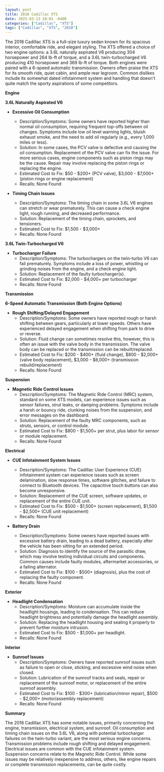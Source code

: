 ```yaml
---
layout: post
title: 2018 Cadillac XTS
date: 2025-03-13 10:01 -0400
categories: ["Cadillac", "XTS"]
tags: ["Cadillac", "XTS", "2018"]
---
```

The 2018 Cadillac XTS is a full-size luxury sedan known for its spacious interior, comfortable ride, and elegant styling. The XTS offered a choice of two engine options: a 3.6L naturally aspirated V6 producing 304 horsepower and 264 lb-ft of torque, and a 3.6L twin-turbocharged V6 producing 410 horsepower and 369 lb-ft of torque. Both engines were paired with a 6-speed automatic transmission. Owners often praise the XTS for its smooth ride, quiet cabin, and ample rear legroom. Common dislikes include its somewhat dated infotainment system and handling that doesn't quite match the sporty aspirations of some competitors.

**Engine**

**3.6L Naturally Aspirated V6**

*   **Excessive Oil Consumption**
    *   Description/Symptoms: Some owners have reported higher than normal oil consumption, requiring frequent top-offs between oil changes. Symptoms include low oil level warning lights, bluish exhaust smoke, and the need to add oil regularly (e.g., every 1,000 miles or less).
    *   Solution: In some cases, the PCV valve is defective and causing the oil consumption. Replacement of the PCV valve can fix the issue. For more serious cases, engine components such as piston rings may be the cause. Repair may involve replacing the piston rings or replacing the engine.
    *   Estimated Cost to Fix: $50 - $200+ (PCV valve), $3,000 - $7,000+ (piston rings or engine replacement)
    *   Recalls: None Found

*   **Timing Chain Issues**
    *   Description/Symptoms: The timing chain in some 3.6L V6 engines can stretch or wear prematurely. This can cause a check engine light, rough running, and decreased performance.
    *   Solution: Replacement of the timing chain, sprockets, and tensioners.
    *   Estimated Cost to Fix: $1,500 - $3,000+
    *   Recalls: None Found

**3.6L Twin-Turbocharged V6**

*   **Turbocharger Failure**
    *   Description/Symptoms: The turbochargers on the twin-turbo V6 can fail prematurely. Symptoms include a loss of power, whistling or grinding noises from the engine, and a check engine light.
    *   Solution: Replacement of the faulty turbocharger(s).
    *   Estimated Cost to Fix: $2,000 - $4,000+ per turbocharger
    *   Recalls: None Found

**Transmission**

**6-Speed Automatic Transmission (Both Engine Options)**

*   **Rough Shifting/Delayed Engagement**
    *   Description/Symptoms: Some owners have reported rough or harsh shifting between gears, particularly at lower speeds. Others have experienced delayed engagement when shifting from park to drive or reverse.
    *   Solution: Fluid change can sometimes resolve this, however, this is often an issue with the valve body in the transmission. The valve body can be replaced or the transmission can be rebuilt/replaced.
    *   Estimated Cost to Fix: $200 - $400+ (fluid change), $800 - $2,000+ (valve body replacement), $3,000 - $6,000+ (transmission rebuild/replacement)
    *   Recalls: None Found

**Suspension**

*   **Magnetic Ride Control Issues**
    *   Description/Symptoms: The Magnetic Ride Control (MRC) system, standard on some XTS models, can experience issues such as sensor failures, strut leaks, or damping problems. Symptoms include a harsh or bouncy ride, clunking noises from the suspension, and error messages on the dashboard.
    *   Solution: Replacement of the faulty MRC components, such as struts, sensors, or control module.
    *   Estimated Cost to Fix: $800 - $1,500+ per strut, plus labor for sensor or module replacement.
    *   Recalls: None Found

**Electrical**

*   **CUE Infotainment System Issues**
    *   Description/Symptoms: The Cadillac User Experience (CUE) infotainment system can experience issues such as screen delamination, slow response times, software glitches, and failure to connect to Bluetooth devices. The capacitive touch buttons can also become unresponsive.
    *   Solution: Replacement of the CUE screen, software updates, or replacement of the entire CUE unit.
    *   Estimated Cost to Fix: $500 - $1,500+ (screen replacement), $1,500 - $2,500+ (CUE unit replacement)
    *   Recalls: None Found

*   **Battery Drain**
    *   Description/Symptoms: Some owners have reported issues with excessive battery drain, leading to a dead battery, especially after the vehicle has been sitting for an extended period.
    *   Solution: Diagnosis to identify the source of the parasitic draw, which may involve testing individual circuits and components. Common causes include faulty modules, aftermarket accessories, or a failing alternator.
    *   Estimated Cost to Fix: $100 - $500+ (diagnosis), plus the cost of replacing the faulty component.
    *   Recalls: None Found

**Exterior**

*   **Headlight Condensation**
    * Description/Symptoms: Moisture can accumulate inside the headlight housings, leading to condensation. This can reduce headlight brightness and potentially damage the headlight assembly.
    * Solution: Replacing the headlight housing and sealing it properly to prevent further moisture intrusion.
    * Estimated Cost to Fix: $500 - $1,000+ per headlight.
    * Recalls: None Found

**Interior**

*   **Sunroof Issues**
    *   Description/Symptoms: Owners have reported sunroof issues such as failure to open or close, sticking, and excessive wind noise when closed.
    *   Solution: Lubrication of the sunroof tracks and seals, repair or replacement of the sunroof motor, or replacement of the entire sunroof assembly.
    *   Estimated Cost to Fix: $100 - $300+ (lubrication/minor repair), $500 - $2,000+ (motor/assembly replacement)
    *   Recalls: None Found

**Summary**

The 2018 Cadillac XTS has some notable issues, primarily concerning the engine, transmission, electrical system, and sunroof. Oil consumption and timing chain issues on the 3.6L V6, along with potential turbocharger failures on the twin-turbo variant, are the most serious engine concerns. Transmission problems include rough shifting and delayed engagement. Electrical issues are common with the CUE infotainment system. Suspension concerns relate to the Magnetic Ride Control. While some issues may be relatively inexpensive to address, others, like engine repairs or complete transmission replacements, can be quite costly.

